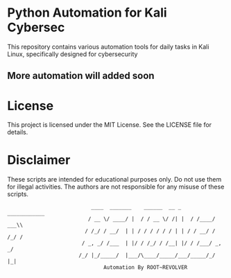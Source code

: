 # Python Automation for Kali Cybersec
This repository contains various automation tools for daily tasks in Kali Linux, specifically designed for cybersecurity 

## More automation will added soon

# License
This project is licensed under the MIT License. See the LICENSE file for details.

# Disclaimer
These scripts are intended for educational purposes only. Do not use them for illegal activities. The authors are not responsible for any misuse of these scripts.

                    
                               ____  _______    ______  __ _    ____________ 
                              / __ \/ ____/ |  / / __ \/ /| |  / /____/ ___\\
                             / /_/ / __/  | | / / / / / / | | / / __/ / /_/ /
                            / _, _/ /___  | |/ / /_/ / /__| |/ / /___/ _, _/  
                           /_/ |_/_____/  |___/\____/_____/___/_____/_/ |_|   
                                   Automation By ROOT~REVOLVER